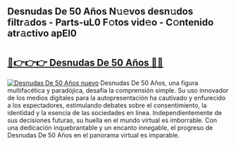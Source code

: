 ## Desnudas De 50 Años N𝚞𝚎vos desn𝚞dos filtr𝚊dos - Parts-uL0 F𝚘tos vid𝚎o - C𝚘ntenido atr𝚊ctivo apEl0

# <h2><a href="http://mb9akz.tromn.icu/?c=Desnudas+De+50+A%c3%b1os">🔗👉👉👉 Desnudas De 50 Años 🔗🔗</a></h2>

[![Desnudas De 50 Años nuevo](https://i.imgur.com/pEAQMta.gif)](http://mb9akz.tromn.icu/?c=Desnudas+De+50+A%c3%b1os)
Desnudas De 50 Años, una figura multifacética y paradójica, desafía la comprensión simple. Su uso innovador de los medios digitales para la autopresentación ha cautivado y enfurecido a los espectadores, estimulando debates sobre el consentimiento, la identidad y la esencia de las sociedades en línea. Independientemente de sus decisiones futuras, su huella en el mundo virtual es imborrable. Con una dedicación inquebrantable y un encanto innegable, el progreso de Desnudas De 50 Años en el panorama virtual es imparable.
